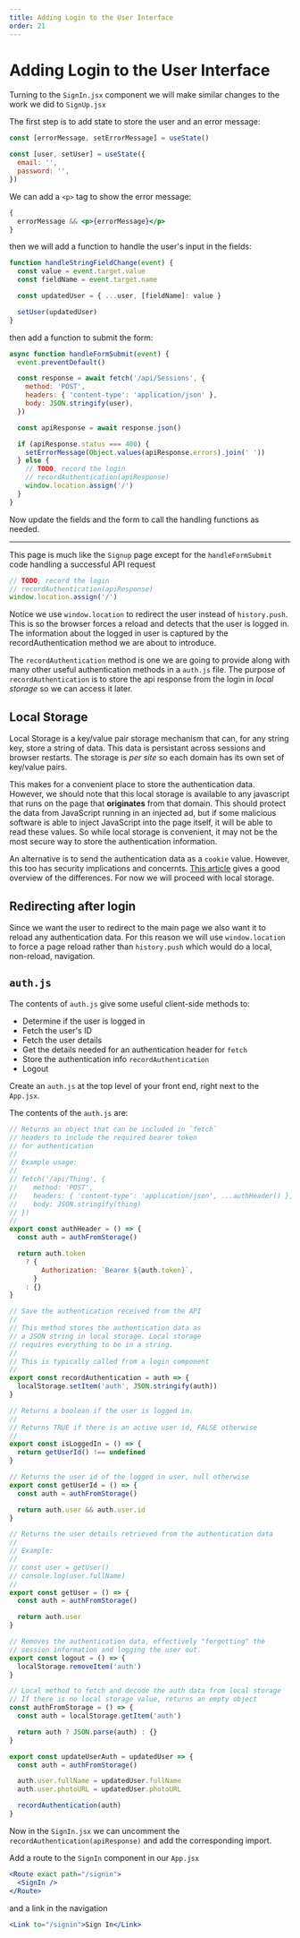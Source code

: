 ```yaml
---
title: Adding Login to the User Interface
order: 21
---
```


# Adding Login to the User Interface

Turning to the `SignIn.jsx` component we will make similar changes to the work
we did to `SignUp.jsx`

The first step is to add state to store the user and an error message:

```javascript
const [errorMessage, setErrorMessage] = useState()

const [user, setUser] = useState({
  email: '',
  password: '',
})
```

We can add a `<p>` tag to show the error message:

```jsx
{
  errorMessage && <p>{errorMessage}</p>
}
```

then we will add a function to handle the user's input in the fields:

```javascript
function handleStringFieldChange(event) {
  const value = event.target.value
  const fieldName = event.target.name

  const updatedUser = { ...user, [fieldName]: value }

  setUser(updatedUser)
}
```

then add a function to submit the form:

```javascript
async function handleFormSubmit(event) {
  event.preventDefault()

  const response = await fetch('/api/Sessions', {
    method: 'POST',
    headers: { 'content-type': 'application/json' },
    body: JSON.stringify(user),
  })

  const apiResponse = await response.json()

  if (apiResponse.status === 400) {
    setErrorMessage(Object.values(apiResponse.errors).join(' '))
  } else {
    // TODO, record the login
    // recordAuthentication(apiResponse)
    window.location.assign('/')
  }
}
```

Now update the fields and the form to call the handling functions as needed.

---

This page is much like the `Signup` page except for the `handleFormSubmit` code
handling a successful API request

```javascript
// TODO, record the login
// recordAuthentication(apiResponse)
window.location.assign('/')
```

Notice we use `window.location` to redirect the user instead of `history.push`.
This is so the browser forces a reload and detects that the user is logged in.
The information about the logged in user is captured by the recordAuthentication
method we are about to introduce.

The `recordAuthentication` method is one we are going to provide along with many
other useful authentication methods in a `auth.js` file. The purpose of
`recordAuthentication` is to store the api response from the login in _local
storage_ so we can access it later.

## Local Storage

Local Storage is a key/value pair storage mechanism that can, for any string
key, store a string of data. This data is persistant across sessions and browser
restarts. The storage is _per site_ so each domain has its own set of key/value
pairs.

This makes for a convenient place to store the authentication data. However, we
should note that this local storage is available to any javascript that runs on
the page that **originates** from that domain. This should protect the data from
JavaScript running in an injected ad, but if some malicious software is able to
inject JavaScript into the page itself, it will be able to read these values. So
while local storage is convenient, it may not be the most secure way to store
the authentication information.

An alternative is to send the authentication data as a `cookie` value. However,
this too has security implications and concernts.
[This article](https://stormpath.com/blog/where-to-store-your-jwts-cookies-vs-html5-web-storage)
gives a good overview of the differences. For now we will proceed with local
storage.

## Redirecting after login

Since we want the user to redirect to the main page we also want it to reload
any authentication data. For this reason we will use `window.location` to force
a page reload rather than `history.push` which would do a local, non-reload,
navigation.

## `auth.js`

The contents of `auth.js` give some useful client-side methods to:

- Determine if the user is logged in
- Fetch the user's ID
- Fetch the user details
- Get the details needed for an authentication header for `fetch`
- Store the authentication info `recordAuthentication`
- Logout

Create an `auth.js` at the top level of your front end, right next to the
`App.jsx`.

The contents of the `auth.js` are:

```javascript
// Returns an object that can be included in `fetch`
// headers to include the required bearer token
// for authentication
//
// Example usage:
//
// fetch('/api/Thing', {
//    method: 'POST',
//    headers: { 'content-type': 'application/json', ...authHeader() },
//    body: JSON.stringify(thing)
// })
//
export const authHeader = () => {
  const auth = authFromStorage()

  return auth.token
    ? {
        Authorization: `Bearer ${auth.token}`,
      }
    : {}
}

// Save the authentication received from the API
//
// This method stores the authentication data as
// a JSON string in local storage. Local storage
// requires everything to be in a string.
//
// This is typically called from a login component
//
export const recordAuthentication = auth => {
  localStorage.setItem('auth', JSON.stringify(auth))
}

// Returns a boolean if the user is logged in.
//
// Returns TRUE if there is an active user id, FALSE otherwise
//
export const isLoggedIn = () => {
  return getUserId() !== undefined
}

// Returns the user id of the logged in user, null otherwise
export const getUserId = () => {
  const auth = authFromStorage()

  return auth.user && auth.user.id
}

// Returns the user details retrieved from the authentication data
//
// Example:
//
// const user = getUser()
// console.log(user.fullName)
//
export const getUser = () => {
  const auth = authFromStorage()

  return auth.user
}

// Removes the authentication data, effectively "forgetting" the
// session information and logging the user out.
export const logout = () => {
  localStorage.removeItem('auth')
}

// Local method to fetch and decode the auth data from local storage
// If there is no local storage value, returns an empty object
const authFromStorage = () => {
  const auth = localStorage.getItem('auth')

  return auth ? JSON.parse(auth) : {}
}

export const updateUserAuth = updatedUser => {
  const auth = authFromStorage()

  auth.user.fullName = updatedUser.fullName
  auth.user.photoURL = updatedUser.photoURL

  recordAuthentication(auth)
}
```

Now in the `SignIn.jsx` we can uncomment the `recordAuthentication(apiResponse)`
and add the corresponding import.

Add a route to the `SignIn` component in our `App.jsx`

```jsx
<Route exact path="/signin">
  <SignIn />
</Route>
```

and a link in the navigation

```jsx
<Link to="/signin">Sign In</Link>
```

<GithubCommitViewer repo="gstark/TacoTuesday" commit="a7737b17434e6b9892546f96829d6b3b566d5e27" />
